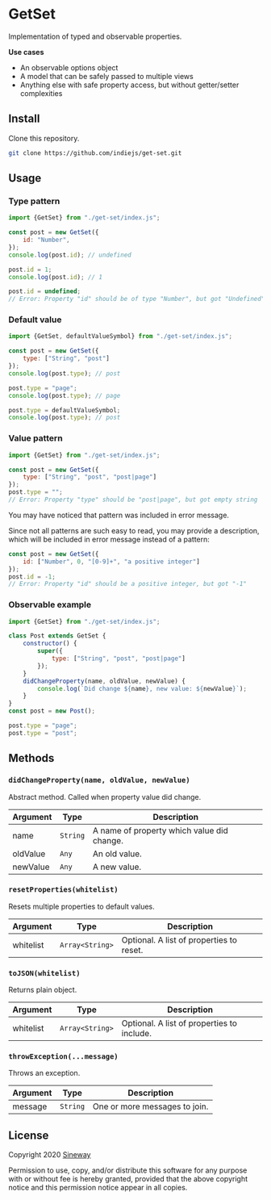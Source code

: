 # GetSet

Implementation of typed and observable properties.

**Use cases**
- An observable options object
- A model that can be safely passed to multiple views
- Anything else with safe property access, but without getter/setter complexities

## Install

Clone this repository.

```sh
git clone https://github.com/indiejs/get-set.git
```

## Usage

### Type pattern

```js
import {GetSet} from "./get-set/index.js";

const post = new GetSet({
    id: "Number",
});
console.log(post.id); // undefined

post.id = 1;
console.log(post.id); // 1

post.id = undefined;
// Error: Property "id" should be of type "Number", but got "Undefined"
```

### Default value

```js
import {GetSet, defaultValueSymbol} from "./get-set/index.js";

const post = new GetSet({
    type: ["String", "post"]
});
console.log(post.type); // post

post.type = "page";
console.log(post.type); // page

post.type = defaultValueSymbol;
console.log(post.type); // post
```

### Value pattern

```js
import {GetSet} from "./get-set/index.js";

const post = new GetSet({
    type: ["String", "post", "post|page"]
});
post.type = "";
// Error: Property "type" should be "post|page", but got empty string

```
You may have noticed that pattern was included in error message.

Since not all patterns are such easy to read, you may provide a description, which will be included in error message instead of a pattern:

```js
const post = new GetSet({
    id: ["Number", 0, "[0-9]+", "a positive integer"]
});
post.id = -1;
// Error: Property "id" should be a positive integer, but got "-1"
```

### Observable example

```js
import {GetSet} from "./get-set/index.js";

class Post extends GetSet {
    constructor() {
        super({
            type: ["String", "post", "post|page"]
        });
    }
    didChangeProperty(name, oldValue, newValue) {
        console.log(`Did change ${name}, new value: ${newValue}`);
    }
}
const post = new Post();

post.type = "page";
post.type = "post";
```

## Methods

### `didChangeProperty(name, oldValue, newValue)`

Abstract method. Called when property value did change.

Argument  | Type             | Description
----------|------------------|-----------------
name      | `String`         | A name of property which value did change.
oldValue  | `Any`            | An old value.
newValue  | `Any`            | A new value.

### `resetProperties(whitelist)`

Resets multiple properties ​​to default values.

Argument  | Type             | Description
----------|------------------|-----------------
whitelist | `Array<String>`  | Optional. A list of properties to reset.

### `toJSON(whitelist)`

Returns plain object.

Argument  | Type             | Description
----------|------------------|-----------------
whitelist | `Array<String>`  | Optional. A list of properties to include.

### `throwException(...message)`

Throws an exception.

Argument  | Type             | Description
----------|------------------|-----------------
message   | `String`         | One or more messages to join.

## License

Copyright 2020 [Sineway](https://github.com/sineway)

Permission to use, copy, and/or distribute this software for any purpose
with or without fee is hereby granted, provided that the above copyright notice
and this permission notice appear in all copies.
